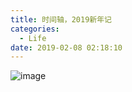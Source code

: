 ```yaml
---
title: 时间轴，2019新年记
categories:
  - Life
date: 2019-02-08 02:18:10
---
```

![image](https://img-dragon-blog.oss-cn-beijing.aliyuncs.com/2019-LIFE/new-year.jpg)
